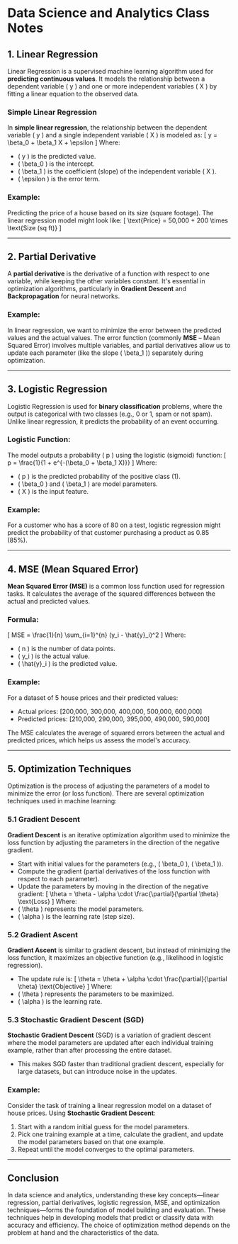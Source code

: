 # Data Science and Analytics Class Notes

## 1. Linear Regression

Linear Regression is a supervised machine learning algorithm used for **predicting continuous values**. It models the relationship between a dependent variable \( y \) and one or more independent variables \( X \) by fitting a linear equation to the observed data.

### Simple Linear Regression
In **simple linear regression**, the relationship between the dependent variable \( y \) and a single independent variable \( X \) is modeled as:
\[
y = \beta_0 + \beta_1 X + \epsilon
\]
Where:
- \( y \) is the predicted value.
- \( \beta_0 \) is the intercept.
- \( \beta_1 \) is the coefficient (slope) of the independent variable \( X \).
- \( \epsilon \) is the error term.

### Example:
Predicting the price of a house based on its size (square footage). The linear regression model might look like:
\[
\text{Price} = 50,000 + 200 \times \text{Size (sq ft)}
\]

---

## 2. Partial Derivative

A **partial derivative** is the derivative of a function with respect to one variable, while keeping the other variables constant. It's essential in optimization algorithms, particularly in **Gradient Descent** and **Backpropagation** for neural networks.

### Example:
In linear regression, we want to minimize the error between the predicted values and the actual values. The error function (commonly **MSE** – Mean Squared Error) involves multiple variables, and partial derivatives allow us to update each parameter (like the slope \( \beta_1 \)) separately during optimization.

---

## 3. Logistic Regression

Logistic Regression is used for **binary classification** problems, where the output is categorical with two classes (e.g., 0 or 1, spam or not spam). Unlike linear regression, it predicts the probability of an event occurring.

### Logistic Function:
The model outputs a probability \( p \) using the logistic (sigmoid) function:
\[
p = \frac{1}{1 + e^{-(\beta_0 + \beta_1 X)}}
\]
Where:
- \( p \) is the predicted probability of the positive class (1).
- \( \beta_0 \) and \( \beta_1 \) are model parameters.
- \( X \) is the input feature.

### Example:
For a customer who has a score of 80 on a test, logistic regression might predict the probability of that customer purchasing a product as 0.85 (85%).

---

## 4. MSE (Mean Squared Error)

**Mean Squared Error (MSE)** is a common loss function used for regression tasks. It calculates the average of the squared differences between the actual and predicted values.

### Formula:
\[
MSE = \frac{1}{n} \sum_{i=1}^{n} (y_i - \hat{y}_i)^2
\]
Where:
- \( n \) is the number of data points.
- \( y_i \) is the actual value.
- \( \hat{y}_i \) is the predicted value.

### Example:
For a dataset of 5 house prices and their predicted values:
- Actual prices: [200,000, 300,000, 400,000, 500,000, 600,000]
- Predicted prices: [210,000, 290,000, 395,000, 490,000, 590,000]

The MSE calculates the average of squared errors between the actual and predicted prices, which helps us assess the model's accuracy.

---

## 5. Optimization Techniques

Optimization is the process of adjusting the parameters of a model to minimize the error (or loss function). There are several optimization techniques used in machine learning:

### 5.1 Gradient Descent

**Gradient Descent** is an iterative optimization algorithm used to minimize the loss function by adjusting the parameters in the direction of the negative gradient.

- Start with initial values for the parameters (e.g., \( \beta_0 \), \( \beta_1 \)).
- Compute the gradient (partial derivatives of the loss function with respect to each parameter).
- Update the parameters by moving in the direction of the negative gradient:
\[
\theta = \theta - \alpha \cdot \frac{\partial}{\partial \theta} \text{Loss}
\]
Where:
- \( \theta \) represents the model parameters.
- \( \alpha \) is the learning rate (step size).

### 5.2 Gradient Ascent

**Gradient Ascent** is similar to gradient descent, but instead of minimizing the loss function, it maximizes an objective function (e.g., likelihood in logistic regression).

- The update rule is:
\[
\theta = \theta + \alpha \cdot \frac{\partial}{\partial \theta} \text{Objective}
\]
Where:
- \( \theta \) represents the parameters to be maximized.
- \( \alpha \) is the learning rate.

### 5.3 Stochastic Gradient Descent (SGD)

**Stochastic Gradient Descent** (SGD) is a variation of gradient descent where the model parameters are updated after each individual training example, rather than after processing the entire dataset.

- This makes SGD faster than traditional gradient descent, especially for large datasets, but can introduce noise in the updates.

### Example:
Consider the task of training a linear regression model on a dataset of house prices. Using **Stochastic Gradient Descent**:
1. Start with a random initial guess for the model parameters.
2. Pick one training example at a time, calculate the gradient, and update the model parameters based on that one example.
3. Repeat until the model converges to the optimal parameters.

---

## Conclusion

In data science and analytics, understanding these key concepts—linear regression, partial derivatives, logistic regression, MSE, and optimization techniques—forms the foundation of model building and evaluation. These techniques help in developing models that predict or classify data with accuracy and efficiency. The choice of optimization method depends on the problem at hand and the characteristics of the data.

